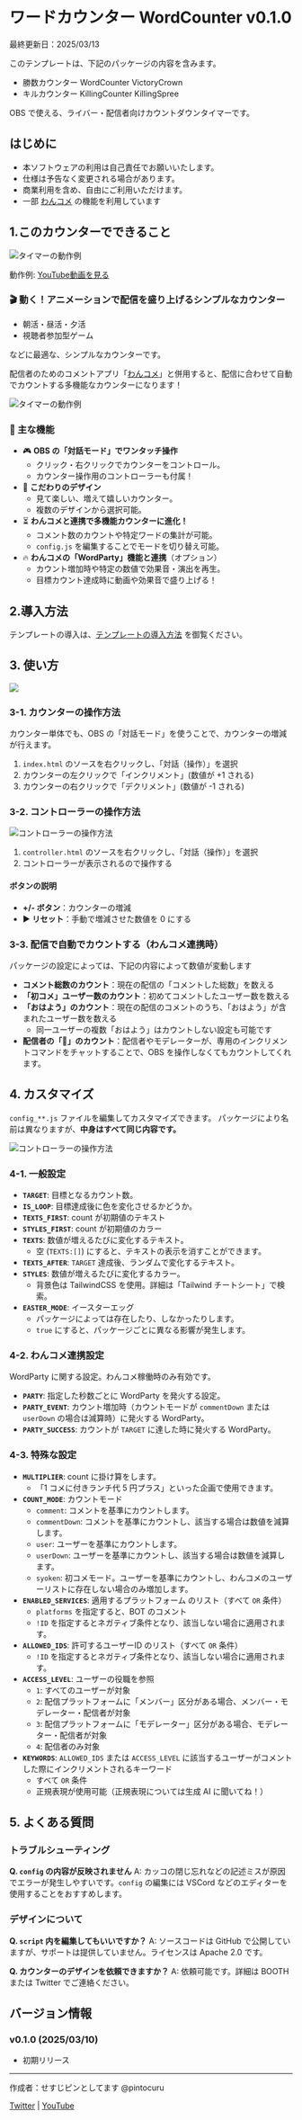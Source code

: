 # ワードカウンター WordCounter v0.1.0

最終更新日：2025/03/13

このテンプレートは、下記のパッケージの内容を含みます。

- 勝数カウンター WordCounter VictoryCrown
- キルカウンター KillingCounter KillingSpree

OBS で使える、ライバー・配信者向けカウントダウンタイマーです。

## はじめに

- 本ソフトウェアの利用は自己責任でお願いいたします。
- 仕様は予告なく変更される場合があります。
- 商業利用を含め、自由にご利用いただけます。
- 一部 [わんコメ](https://onecomme.com/) の機能を利用しています

## 1.このカウンターでできること

![タイマーの動作例](images/1-1.jpg)

動作例: [YouTube動画を見る](https://youtu.be/o4L_J3rKu1A)

### 🎬 動く！アニメーションで配信を盛り上げるシンプルなカウンター

- 朝活・昼活・夕活
- 視聴者参加型ゲーム

などに最適な、シンプルなカウンターです。

配信者のためのコメントアプリ「[わんコメ](https://onecomme.com)」と併用すると、配信に合わせて自動でカウントする多機能なカウンターになります！

![タイマーの動作例](images/1-2.jpg)

### 💬 主な機能

- 🎮 **OBS の「対話モード」でワンタッチ操作**
  - クリック・右クリックでカウンターをコントロール。
  - カウンター操作用のコントローラーも付属！
- 🎨 **こだわりのデザイン**
  - 見て楽しい、増えて嬉しいカウンター。
  - 複数のデザインから選択可能。
- ⏳ **わんコメと連携で多機能カウンターに進化！**
  - コメント数のカウントや特定ワードの集計が可能。
  - `config.js` を編集することでモードを切り替え可能。
- 🔥 **わんコメの「WordParty」機能と連携**（オプション）
  - カウント増加時や特定の数値で効果音・演出を再生。
  - 目標カウント達成時に動画や効果音で盛り上げる！

## 2.導入方法

テンプレートの導入は、[テンプレートの導入方法](../install/readme_install.md) を御覧ください。

## 3. 使い方

![](images/3-1.jpg)

### 3-1. カウンターの操作方法

カウンター単体でも、OBS の「対話モード」を使うことで、カウンターの増減が行えます。

1. `index.html` のソースを右クリックし、「対話（操作）」を選択
2. カウンターの左クリックで「インクリメント」(数値が +1 される)
3. カウンターの右クリックで「デクリメント」(数値が -1 される)

### 3-2. コントローラーの操作方法

![コントローラーの操作方法](images/3-2.jpg)

1. `controller.html` のソースを右クリックし、「対話（操作）」を選択
2. コントローラーが表示されるので操作する

#### ボタンの説明

- **+/- ボタン**：カウンターの増減
- ▶️ **リセット**：手動で増減させた数値を 0 にする

### 3-3. 配信で自動でカウントする（わんコメ連携時）

パッケージの設定によっては、下記の内容によって数値が変動します

- **コメント総数のカウント**：現在の配信の「コメントした総数」を数える
- **「初コメ」ユーザー数のカウント**：初めてコメントしたユーザー数を数える
- **「おはよう」のカウント**：現在の配信のコメントのうち、「おはよう」が含まれたユーザー数を数える
  - 同一ユーザーの複数「おはよう」はカウントしない設定も可能です
- **配信者の「👑」のカウント**：配信者やモデレーターが、専用のインクリメントコマンドをチャットすることで、OBS を操作しなくてもカウントしてくれます。

## 4. カスタマイズ

`config_**.js` ファイルを編集してカスタマイズできます。 パッケージにより名前は異なりますが、**中身はすべて同じ内容です。**

![コントローラーの操作方法](images/4-1.jpg)

### 4-1. 一般設定

- **`TARGET`**: 目標となるカウント数。
- **`IS_LOOP`**: 目標達成後に色を変化させるかどうか。
- **`TEXTS_FIRST`**: count が初期値のテキスト
- **`STYLES_FIRST`**: count が初期値のカラー
- **`TEXTS`**: 数値が増えるたびに変化するテキスト。
  - 空 (`TEXTS:[]`) にすると、テキストの表示を消すことができます。
- **`TEXTS_AFTER`**: `TARGET` 達成後、ランダムで変化するテキスト。
- **`STYLES`**: 数値が増えるたびに変化するカラー。
  - 背景色は TailwindCSS を使用。詳細は「Tailwind チートシート」で検索。
- **`EASTER_MODE`**: イースターエッグ
  - パッケージによっては存在したり、しなかったりします。
  - `true` にすると、パッケージごとに異なる影響が発生します。

### 4-2. わんコメ連携設定

WordParty に関する設定。わんコメ稼働時のみ有効です。

- **`PARTY`**: 指定した秒数ごとに WordParty を発火する設定。
- **`PARTY_EVENT`**: カウント増加時（カウントモードが `commentDown` または `userDown` の場合は減算時）に発火する WordParty。
- **`PARTY_SUCCESS`**: カウントが `TARGET` に達した時に発火する WordParty。

### 4-3. 特殊な設定

- **`MULTIPLIER`**: count に掛け算をします。
  - 「1 コメに付きランチ代 5 円プラス」といった企画で使用できます。
- **`COUNT_MODE`**: カウントモード
  - `comment`: コメントを基準にカウントします。
  - `commentDown`: コメントを基準にカウントし、該当する場合は数値を減算します。
  - `user`: ユーザーを基準にカウントします。
  - `userDown`: ユーザーを基準にカウントし、該当する場合は数値を減算します。
  - `syoken`: 初コメモード。ユーザーを基準にカウントし、わんコメのユーザーリストに存在しない場合のみ増加します。
- **`ENABLED_SERVICES`**: 適用するプラットフォーム のリスト（すべて `OR` 条件）
  - `platforms` を指定すると、BOT のコメント
  - `!ID` を指定するとネガティブ条件となり、該当しない場合に適用されます。
- **`ALLOWED_IDS`**: 許可するユーザーID のリスト（すべて `OR` 条件）
  - `!ID` を指定するとネガティブ条件となり、該当しない場合に適用されます。
- **`ACCESS_LEVEL`**: ユーザーの役職を参照
  - `1`: すべてのユーザーが対象
  - `2`: 配信プラットフォームに「メンバー」区分がある場合、メンバー・モデレーター・配信者が対象
  - `3`: 配信プラットフォームに「モデレーター」区分がある場合、モデレーター・配信者が対象
  - `4`: 配信者のみ対象
- **`KEYWORDS`**: `ALLOWED_IDS` または `ACCESS_LEVEL` に該当するユーザーがコメントした際にインクリメントされるキーワード
  - すべて `OR` 条件
  - 正規表現が使用可能（正規表現については生成 AI に聞いてね！）

## 5. よくある質問

### トラブルシューティング

**Q. `config` の内容が反映されません**
A: カッコの閉じ忘れなどの記述ミスが原因でエラーが発生しやすいです。`config` の編集には VSCord などのエディターを使用することをおすすめします。

### デザインについて

**Q. `script` 内を編集してもいいですか？**
A: ソースコードは GitHub で公開していますが、サポートは提供していません。ライセンスは Apache 2.0 です。

**Q. カウンターのデザインを依頼できますか？**
A: 依頼可能です。詳細は BOOTH または Twitter でご連絡ください。

## バージョン情報

### v0.1.0 (2025/03/10)

- 初期リリース

---

作成者：せすじピンとしてます @pintocuru

[Twitter](https://twitter.com/pintocuru) | [YouTube](https://www.youtube.com/@pintocuru)
